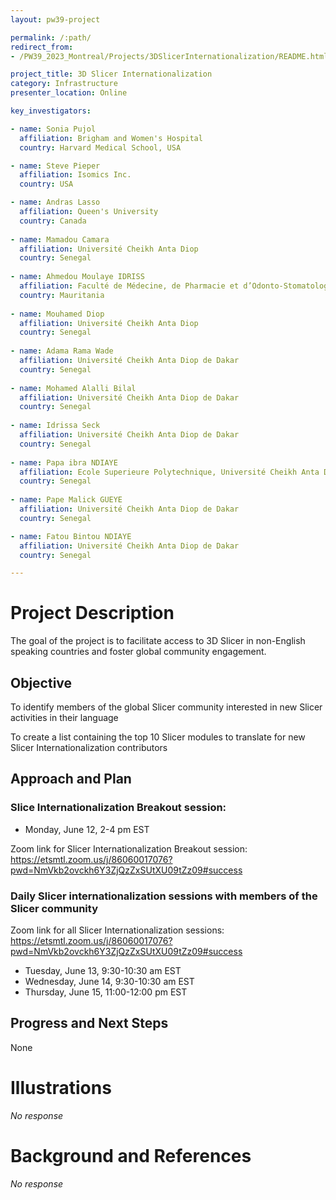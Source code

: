 ```yaml
---
layout: pw39-project

permalink: /:path/
redirect_from:
- /PW39_2023_Montreal/Projects/3DSlicerInternationalization/README.html

project_title: 3D Slicer Internationalization
category: Infrastructure
presenter_location: Online

key_investigators:

- name: Sonia Pujol
  affiliation: Brigham and Women's Hospital
  country: Harvard Medical School, USA

- name: Steve Pieper
  affiliation: Isomics Inc.
  country: USA

- name: Andras Lasso
  affiliation: Queen's University
  country: Canada
  
- name: Mamadou Camara
  affiliation: Université Cheikh Anta Diop
  country: Senegal
  
- name: Ahmedou Moulaye IDRISS  
  affiliation: Faculté de Médecine, de Pharmacie et d’Odonto-Stomatologie, Université de Nouakchott
  country: Mauritania
  
- name: Mouhamed Diop
  affiliation: Université Cheikh Anta Diop
  country: Senegal
  
- name: Adama Rama Wade
  affiliation: Université Cheikh Anta Diop de Dakar
  country: Senegal
  
- name: Mohamed Alalli Bilal
  affiliation: Université Cheikh Anta Diop de Dakar
  country: Senegal
  
- name: Idrissa Seck
  affiliation: Université Cheikh Anta Diop de Dakar
  country: Senegal
  
- name: Papa ibra NDIAYE
  affiliation: Ecole Superieure Polytechnique, Université Cheikh Anta Diop de Dakar
  country: Senegal
  
- name: Pape Malick GUEYE
  affiliation: Université Cheikh Anta Diop de Dakar
  country: Senegal

- name: Fatou Bintou NDIAYE
  affiliation: Université Cheikh Anta Diop de Dakar
  country: Senegal

---
```


# Project Description

<!-- Add a short paragraph describing the project. -->

The goal of the project is to facilitate access to 3D Slicer in non-English speaking countries and foster global community engagement.

## Objective

<!-- Describe here WHAT you would like to achieve (what you will have as end result). -->

To identify members of the global Slicer community interested in new Slicer activities in their language

To create a list containing the top 10 Slicer modules to translate for new Slicer Internationalization contributors

## Approach and Plan

<!-- Describe here HOW you would like to achieve the objectives stated above. -->

### Slice Internationalization Breakout session:

* Monday, June 12, 2-4 pm EST

Zoom link for Slicer Internationalization Breakout session: https://etsmtl.zoom.us/j/86060017076?pwd=NmVkb2ovckh6Y3ZjQzZxSUtXU09tZz09#success

### Daily Slicer internationalization sessions with members of the Slicer community

Zoom link for all Slicer Internationalization sessions: https://etsmtl.zoom.us/j/86060017076?pwd=NmVkb2ovckh6Y3ZjQzZxSUtXU09tZz09#success

* Tuesday, June 13, 9:30-10:30 am EST
* Wednesday, June 14, 9:30-10:30 am EST
* Thursday, June 15, 11:00-12:00 pm EST

## Progress and Next Steps

<!-- Update this section as you make progress, describing of what you have ACTUALLY DONE.
     If there are specific steps that you could not complete then you can describe them here, too. -->

None

# Illustrations

<!-- Add pictures and links to videos that demonstrate what has been accomplished. -->

*No response*

# Background and References

<!-- If you developed any software, include link to the source code repository.
     If possible, also add links to sample data, and to any relevant publications. -->

*No response*
